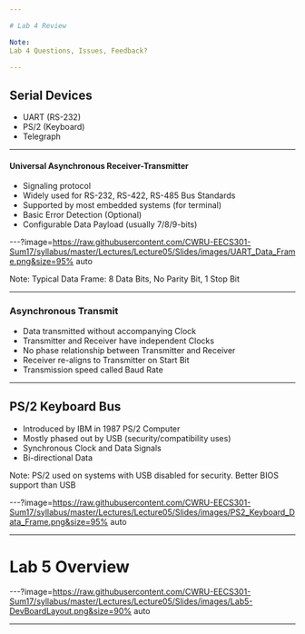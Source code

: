 ```yaml
---

# Lab 4 Review

Note:
Lab 4 Questions, Issues, Feedback?

---
```


## Serial Devices

* UART (RS-232)
* PS/2 (Keyboard)
* Telegraph

---

#### Universal Asynchronous Receiver-Transmitter

* Signaling protocol
* Widely used for RS-232, RS-422, RS-485 Bus Standards
* Supported by most embedded systems (for terminal)
* Basic Error Detection (Optional)
* Configurable Data Payload (usually 7/8/9-bits)

---?image=https://raw.githubusercontent.com/CWRU-EECS301-Sum17/syllabus/master/Lectures/Lecture05/Slides/images/UART_Data_Frame.png&size=95% auto

Note:
Typical Data Frame: 8 Data Bits, No Parity Bit, 1 Stop Bit

---

### Asynchronous Transmit

* Data transmitted without accompanying Clock
* Transmitter and Receiver have independent Clocks
* No phase relationship between Transmitter and Receiver
* Receiver re-aligns to Transmitter on Start Bit
* Transmission speed called Baud Rate

---

## PS/2 Keyboard Bus

* Introduced by IBM in 1987 PS/2 Computer
* Mostly phased out by USB (security/compatibility uses)
* Synchronous Clock and Data Signals
* Bi-directional Data

Note:
PS/2 used on systems with USB disabled for security.
Better BIOS support than USB

---?image=https://raw.githubusercontent.com/CWRU-EECS301-Sum17/syllabus/master/Lectures/Lecture05/Slides/images/PS2_Keyboard_Data_Frame.png&size=95% auto

---

# Lab 5 Overview

---?image=https://raw.githubusercontent.com/CWRU-EECS301-Sum17/syllabus/master/Lectures/Lecture05/Slides/images/Lab5-DevBoardLayout.png&size=90% auto

---
